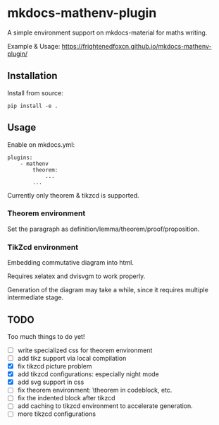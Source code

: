 # mkdocs-mathenv-plugin

A simple environment support on mkdocs-material for maths writing.

Example & Usage: https://frightenedfoxcn.github.io/mkdocs-mathenv-plugin/

## Installation

Install from source:

```
pip install -e .
```

## Usage

Enable on mkdocs.yml:

```
plugins:
    - mathenv
        theorem:
            ...
        ...
```

Currently only theorem & tikzcd is supported.

### Theorem environment

Set the paragraph as definition/lemma/theorem/proof/proposition.

### TikZcd environment

Embedding commutative diagram into html.

Requires xelatex and dvisvgm to work properly.

Generation of the diagram may take a while, since it requires multiple intermediate stage.

## TODO

Too much things to do yet!

- [ ] write specialized css for theorem environment
- [ ] add tikz support via local compilation
- [x] fix tikzcd picture problem
- [x] add tikzcd configurations: especially night mode
- [x] add svg support in css
- [ ] fix theorem environment: \theorem in codeblock, etc.
- [ ] fix the indented block after tikzcd
- [ ] add caching to tikzcd environment to accelerate generation.
- [ ] more tikzcd configurations